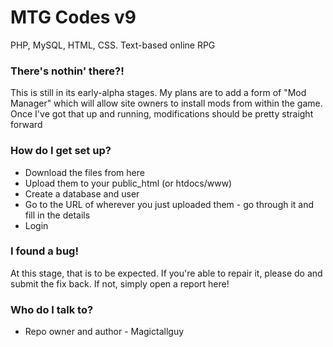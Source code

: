 # MTG Codes v9
PHP, MySQL, HTML, CSS.
Text-based online RPG

### There's nothin' there?! ###
This is still in its early-alpha stages. My plans are to add a form of "Mod Manager" which will allow site owners to install mods from within the game.
Once I've got that up and running, modifications should be pretty straight forward

### How do I get set up? ###

* Download the files from here
* Upload them to your public_html (or htdocs/www)
* Create a database and user
* Go to the URL of wherever you just uploaded them - go through it and fill in the details
* Login

### I found a bug! ###
At this stage, that is to be expected.
If you're able to repair it, please do and submit the fix back. If not, simply open a report here!

### Who do I talk to? ###

* Repo owner and author - Magictallguy